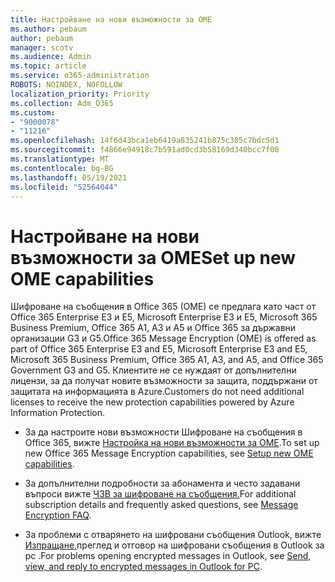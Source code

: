 ```yaml
---
title: Настройване на нови възможности за OME
ms.author: pebaum
author: pebaum
manager: scotv
ms.audience: Admin
ms.topic: article
ms.service: o365-administration
ROBOTS: NOINDEX, NOFOLLOW
localization_priority: Priority
ms.collection: Adm_O365
ms.custom:
- "9000078"
- "11216"
ms.openlocfilehash: 14f6d43bca1eb6419a835241b875c305c7bdc5d1
ms.sourcegitcommit: f4866e94918c7b591ad0cd3b58169d340bcc7f00
ms.translationtype: MT
ms.contentlocale: bg-BG
ms.lasthandoff: 05/19/2021
ms.locfileid: "52564044"
---
```

# <a name="set-up-new-ome-capabilities"></a><span data-ttu-id="ef1dc-102">Настройване на нови възможности за OME</span><span class="sxs-lookup"><span data-stu-id="ef1dc-102">Set up new OME capabilities</span></span>

<span data-ttu-id="ef1dc-103">Шифроване на съобщения в Office 365 (OME) се предлага като част от Office 365 Enterprise E3 и E5, Microsoft Enterprise E3 и E5, Microsoft 365 Business Premium, Office 365 A1, A3 и A5 и Office 365 за държавни организации G3 и G5.</span><span class="sxs-lookup"><span data-stu-id="ef1dc-103">Office 365 Message Encryption (OME) is offered as part of Office 365 Enterprise E3 and E5, Microsoft Enterprise E3 and E5, Microsoft 365 Business Premium, Office 365 A1, A3, and A5, and Office 365 Government G3 and G5.</span></span> <span data-ttu-id="ef1dc-104">Клиентите не се нуждаят от допълнителни лицензи, за да получат новите възможности за защита, поддържани от защитата на информацията в Azure.</span><span class="sxs-lookup"><span data-stu-id="ef1dc-104">Customers do not need additional licenses to receive the new protection capabilities powered by Azure Information Protection.</span></span> 

- <span data-ttu-id="ef1dc-105">За да настроите нови възможности Шифроване на съобщения в Office 365, вижте [Настройка на нови възможности за OME](/microsoft-365/compliance/set-up-new-message-encryption-capabilities).</span><span class="sxs-lookup"><span data-stu-id="ef1dc-105">To set up new Office 365 Message Encryption capabilities, see [Setup new OME capabilities](/microsoft-365/compliance/set-up-new-message-encryption-capabilities).</span></span>

- <span data-ttu-id="ef1dc-106">За допълнителни подробности за абонамента и често задавани въпроси вижте [ЧЗВ за шифроване на съобщения.](/microsoft-365/compliance/ome-faq#what-subscriptions-do-i-need-to-use-the-new-ome-capabilities-)</span><span class="sxs-lookup"><span data-stu-id="ef1dc-106">For additional subscription details and frequently asked questions, see [Message Encryption FAQ](/microsoft-365/compliance/ome-faq#what-subscriptions-do-i-need-to-use-the-new-ome-capabilities-).</span></span>

- <span data-ttu-id="ef1dc-107">За проблеми с отварянето на шифровани съобщения Outlook, вижте [Изпращане,](https://support.microsoft.com/en-us/topic/send-view-and-reply-to-encrypted-messages-in-outlook-for-pc-eaa43495-9bbb-4fca-922a-df90dee51980?ui=en-us&rs=en-us&ad=us)преглед и отговор на шифровани съобщения в Outlook за pc .</span><span class="sxs-lookup"><span data-stu-id="ef1dc-107">For problems opening encrypted messages in Outlook, see [Send, view, and reply to encrypted messages in Outlook for PC](https://support.microsoft.com/en-us/topic/send-view-and-reply-to-encrypted-messages-in-outlook-for-pc-eaa43495-9bbb-4fca-922a-df90dee51980?ui=en-us&rs=en-us&ad=us).</span></span>